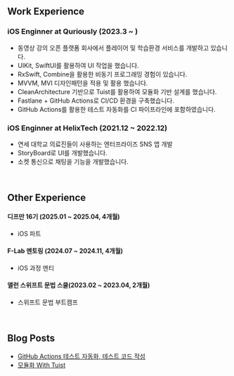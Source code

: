## Work Experience
### iOS Enginner at Quriously (2023.3 ~ )
- 동영상 강의 오픈 플랫폼 회사에서 플레이어 및 학습환경 서비스를 개발하고 있습니다.
- UIKit, SwiftUI를 활용하여 UI 작업을 했습니다.
- RxSwift, Combine을 활용한 비동기 프로그래밍 경험이 있습니다.
- MVVM, MVI 디자인패턴을 적용 및 활용 했습니다.
- CleanArchitecture 기반으로 Tuist를 활용하여 모듈화 기반 설계를 했습니다.
- Fastlane + GitHub Actions로 CI/CD 환경을 구축했습니다.
- GitHub Actions를 활용한 테스트 자동화를 CI 파이프라인에 포함하였습니다.

### iOS Enginner at HelixTech (2021.12 ~ 2022.12)
- 연세 대학교 의료진들이 사용하는 엔터프라이즈 SNS 앱 개발
- StoryBoard로 UI를 개발했습니다.
- 소켓 통신으로 채팅을 기능을 개발했습니다.

<br>

## Other Experience
#### 디프만 16기 (2025.01 ~ 2025.04, 4개월)
  - iOS 파트

#### F-Lab 멘토링 (2024.07 ~ 2024.11, 4개월)
  - iOS 과정 멘티

#### 앨런 스위프트 문법 스쿨(2023.02 ~ 2023.04, 2개월)
  - 스위프트 문법 부트캠프

<br>

## Blog Posts
- [GitHub Actions 테스트 자동화, 테스트 코드 작성](https://velog.io/@junlight94/GitHub-Actions-%ED%85%8C%EC%8A%A4%ED%8A%B8-%EC%9E%90%EB%8F%99%ED%99%94%EC%99%80-%EB%A6%AC%ED%8F%AC%ED%8A%B8-%EB%B4%87-%EA%B0%9C%EB%B0%9C)
- [모듈화 With Tuist](https://velog.io/@junlight94/series/%EB%AA%A8%EB%93%88%ED%99%94-With-Tuist)
